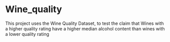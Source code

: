 # Wine_quality
This project uses the  Wine Quality Dataset, to test the claim that Wines with a higher quality rating have a higher median alcohol content than wines with a lower quality rating
